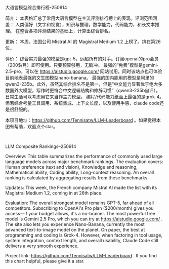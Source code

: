 大语言模型综合排行榜-250914

简介：
本表格汇总了常用大语言模型在主流评测排行榜上的表现。评测范围涵盖：
人类偏好（文字和视觉），知识与推理，数学能力，代码能力，和长文本推理。
在整合各项评测结果的基础上，计算出综合排名。

更新：
本周，法国公司 Mistral AI 的 Magistral Medium 1.2 上榜了。排在第26位。

评价：
综合实力最强的模型是gpt-5，远超所有的对手。订阅openai的pro会员（200$/月）即可使用。只要预算够用，无脑冲。
最强的“免费”模型是gemini-2.5-pro，可以在 https://aistudio.google.com/ 网站试用。同时该站点也可体验目前地表最强的文生图模型nano-banana。
最强的国内能用的模型是阿里的qwen3-235b。此外，虽然其综合排名不是第一，但是“中文能力显著优于绝大多数国外大模型，写作时更符合中文逻辑结构和修辞习惯”（qwen3-235b自评）。日常生活可以考虑用它来当作主力模型。
编程/代码能力纸面上最强的是grok-4。但若综合考量工具调用、系统集成、上下文长度，以及使用手感，claude code还是很舒服的。

本项目地址：https://github.com/Tennisatw/LLM-Leaderboard 。如果觉得本图有帮助，欢迎点个star。

<br>

LLM Composite Rankings–250914

Overview:
This table summarizes the performance of commonly used large language models across major benchmark rankings. The evaluation covers: Human preference (text and vision), Knowledge and reasoning, Mathematical ability, Coding ability, Long-context reasoning.
An overall ranking is calculated by aggregating results from these benchmarks.

Updates:
This week, the French company Mistral AI made the list with its Magistral Medium 1.2, coming in at 26th place.

Evaluation:
The overall strongest model remains GPT-5, far ahead of all competitors. Subscribing to OpenAI's Pro plan ($200/month) gives you access—if your budget allows, it's a no-brainer.
The most powerful free model is Gemini 2.5 Pro, which you can try at https://aistudio.google.com/
. The site also lets you experience Nano-Banana, currently the most advanced text-to-image model on the planet.
On paper, the best at programming and coding is Grok-4. However, when factoring in tool usage, system integration, context length, and overall usability, Claude Code still delivers a very smooth experience.

Project link: https://github.com/Tennisatw/LLM-Leaderboard . If you find this chart helpful, please give it a star.
